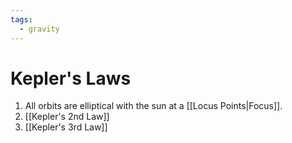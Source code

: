 ```yaml
---
tags:
  - gravity
---
```

# Kepler's Laws
1. All orbits are elliptical with the sun at a [[Locus Points|Focus]]. 
2. [[Kepler's 2nd Law]]
3. [[Kepler's 3rd Law]]